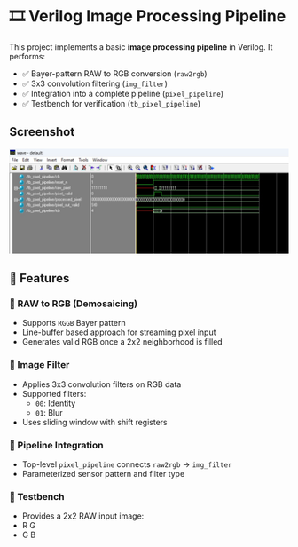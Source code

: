 # 🎞️ Verilog Image Processing Pipeline

This project implements a basic **image processing pipeline** in Verilog. It performs:

- ✅ Bayer-pattern RAW to RGB conversion (`raw2rgb`)
- ✅ 3x3 convolution filtering (`img_filter`)
- ✅ Integration into a complete pipeline (`pixel_pipeline`)
- ✅ Testbench for verification (`tb_pixel_pipeline`)

## Screenshot
<img src="output.jpeg">

## 📌 Features

### 🔸 RAW to RGB (Demosaicing)
- Supports `RGGB` Bayer pattern
- Line-buffer based approach for streaming pixel input
- Generates valid RGB once a 2x2 neighborhood is filled

### 🔸 Image Filter
- Applies 3x3 convolution filters on RGB data
- Supported filters:
  - `00`: Identity
  - `01`: Blur
- Uses sliding window with shift registers

### 🔸 Pipeline Integration
- Top-level `pixel_pipeline` connects `raw2rgb` → `img_filter`
- Parameterized sensor pattern and filter type

### 🔸 Testbench
- Provides a 2x2 RAW input image:
- R G
- G B
